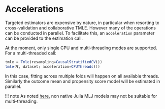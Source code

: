 # Accelerations

Targeted estimators are expensive by nature, in particular when resorting to cross-validation and collaborative TMLE. However many of the operations can be conducted in parallel. To facilitate this, an `acceleration` parameter can be provided to the estimation call.

At the moment, only single CPU and multi-threading modes are supported. For a multi-threaded call:

```julia
tmle = Tmle(resampling=CausalStratifiedCV())
tmle(Ψ, dataset; acceleration=CPUThreads())
```

In this case, fitting across multiple folds will happen on all available threads. Similarly the outcome mean and propensity score model will be estimated in parallel.

!!! note
    As noted [here](https://juliaai.github.io/MLJ.jl/stable/acceleration_and_parallelism/), non native Julia MLJ models may not be suitable for multi-threading.